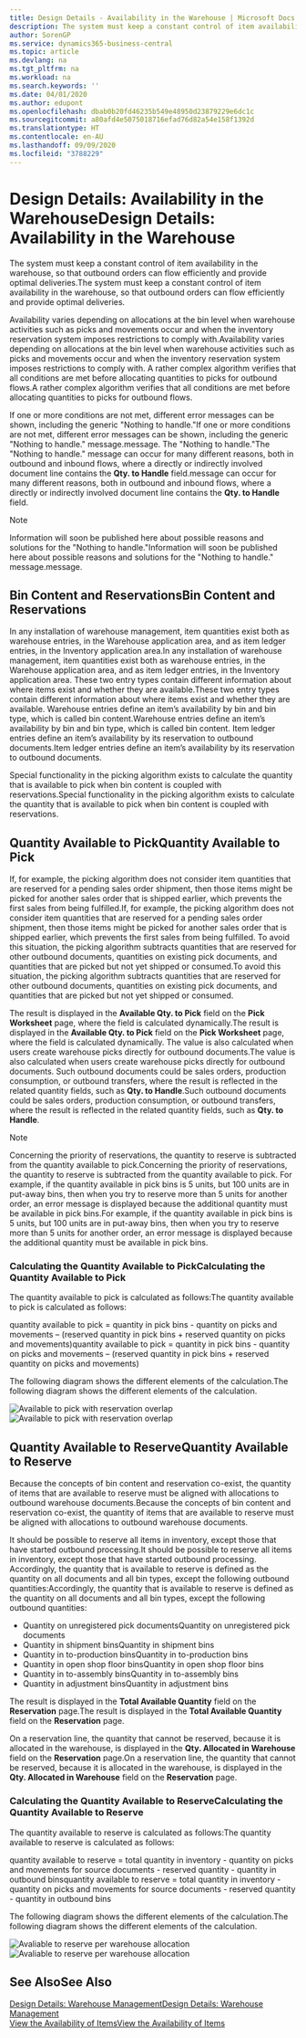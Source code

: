 ```yaml
---
title: Design Details - Availability in the Warehouse | Microsoft Docs
description: The system must keep a constant control of item availability in the warehouse, so that outbound orders can flow efficiently and provide optimal deliveries.
author: SorenGP
ms.service: dynamics365-business-central
ms.topic: article
ms.devlang: na
ms.tgt_pltfrm: na
ms.workload: na
ms.search.keywords: ''
ms.date: 04/01/2020
ms.author: edupont
ms.openlocfilehash: dbab0b20fd46235b549e48950d23879229e6dc1c
ms.sourcegitcommit: a80afd4e5075018716efad76d82a54e158f1392d
ms.translationtype: HT
ms.contentlocale: en-AU
ms.lasthandoff: 09/09/2020
ms.locfileid: "3788229"
---
```

# <a name="design-details-availability-in-the-warehouse"></a><span data-ttu-id="485a7-103">Design Details: Availability in the Warehouse</span><span class="sxs-lookup"><span data-stu-id="485a7-103">Design Details: Availability in the Warehouse</span></span>
<span data-ttu-id="485a7-104">The system must keep a constant control of item availability in the warehouse, so that outbound orders can flow efficiently and provide optimal deliveries.</span><span class="sxs-lookup"><span data-stu-id="485a7-104">The system must keep a constant control of item availability in the warehouse, so that outbound orders can flow efficiently and provide optimal deliveries.</span></span>  

<span data-ttu-id="485a7-105">Availability varies depending on allocations at the bin level when warehouse activities such as picks and movements occur and when the inventory reservation system imposes restrictions to comply with.</span><span class="sxs-lookup"><span data-stu-id="485a7-105">Availability varies depending on allocations at the bin level when warehouse activities such as picks and movements occur and when the inventory reservation system imposes restrictions to comply with.</span></span> <span data-ttu-id="485a7-106">A rather complex algorithm verifies that all conditions are met before allocating quantities to picks for outbound flows.</span><span class="sxs-lookup"><span data-stu-id="485a7-106">A rather complex algorithm verifies that all conditions are met before allocating quantities to picks for outbound flows.</span></span>

<span data-ttu-id="485a7-107">If one or more conditions are not met, different error messages can be shown, including the generic "Nothing to handle."</span><span class="sxs-lookup"><span data-stu-id="485a7-107">If one or more conditions are not met, different error messages can be shown, including the generic "Nothing to handle."</span></span> <span data-ttu-id="485a7-108">message.</span><span class="sxs-lookup"><span data-stu-id="485a7-108">message.</span></span> <span data-ttu-id="485a7-109">The "Nothing to handle."</span><span class="sxs-lookup"><span data-stu-id="485a7-109">The "Nothing to handle."</span></span> <span data-ttu-id="485a7-110">message can occur for many different reasons, both in outbound and inbound flows, where a directly or indirectly involved document line contains the **Qty. to Handle** field.</span><span class="sxs-lookup"><span data-stu-id="485a7-110">message can occur for many different reasons, both in outbound and inbound flows, where a directly or indirectly involved document line contains the **Qty. to Handle** field.</span></span>

> [!NOTE]
> <span data-ttu-id="485a7-111">Information will soon be published here about possible reasons and solutions for the "Nothing to handle."</span><span class="sxs-lookup"><span data-stu-id="485a7-111">Information will soon be published here about possible reasons and solutions for the "Nothing to handle."</span></span> <span data-ttu-id="485a7-112">message.</span><span class="sxs-lookup"><span data-stu-id="485a7-112">message.</span></span>

## <a name="bin-content-and-reservations"></a><span data-ttu-id="485a7-113">Bin Content and Reservations</span><span class="sxs-lookup"><span data-stu-id="485a7-113">Bin Content and Reservations</span></span>  
 <span data-ttu-id="485a7-114">In any installation of warehouse management, item quantities exist both as warehouse entries, in the Warehouse application area, and as item ledger entries, in the Inventory application area.</span><span class="sxs-lookup"><span data-stu-id="485a7-114">In any installation of warehouse management, item quantities exist both as warehouse entries, in the Warehouse application area, and as item ledger entries, in the Inventory application area.</span></span> <span data-ttu-id="485a7-115">These two entry types contain different information about where items exist and whether they are available.</span><span class="sxs-lookup"><span data-stu-id="485a7-115">These two entry types contain different information about where items exist and whether they are available.</span></span> <span data-ttu-id="485a7-116">Warehouse entries define an item’s availability by bin and bin type, which is called bin content.</span><span class="sxs-lookup"><span data-stu-id="485a7-116">Warehouse entries define an item’s availability by bin and bin type, which is called bin content.</span></span> <span data-ttu-id="485a7-117">Item ledger entries define an item’s availability by its reservation to outbound documents.</span><span class="sxs-lookup"><span data-stu-id="485a7-117">Item ledger entries define an item’s availability by its reservation to outbound documents.</span></span>  

 <span data-ttu-id="485a7-118">Special functionality in the picking algorithm exists to calculate the quantity that is available to pick when bin content is coupled with reservations.</span><span class="sxs-lookup"><span data-stu-id="485a7-118">Special functionality in the picking algorithm exists to calculate the quantity that is available to pick when bin content is coupled with reservations.</span></span>  

## <a name="quantity-available-to-pick"></a><span data-ttu-id="485a7-119">Quantity Available to Pick</span><span class="sxs-lookup"><span data-stu-id="485a7-119">Quantity Available to Pick</span></span>  
 <span data-ttu-id="485a7-120">If, for example, the picking algorithm does not consider item quantities that are reserved for a pending sales order shipment, then those items might be picked for another sales order that is shipped earlier, which prevents the first sales from being fulfilled.</span><span class="sxs-lookup"><span data-stu-id="485a7-120">If, for example, the picking algorithm does not consider item quantities that are reserved for a pending sales order shipment, then those items might be picked for another sales order that is shipped earlier, which prevents the first sales from being fulfilled.</span></span> <span data-ttu-id="485a7-121">To avoid this situation, the picking algorithm subtracts quantities that are reserved for other outbound documents, quantities on existing pick documents, and quantities that are picked but not yet shipped or consumed.</span><span class="sxs-lookup"><span data-stu-id="485a7-121">To avoid this situation, the picking algorithm subtracts quantities that are reserved for other outbound documents, quantities on existing pick documents, and quantities that are picked but not yet shipped or consumed.</span></span>  

 <span data-ttu-id="485a7-122">The result is displayed in the **Available Qty. to Pick** field on the **Pick Worksheet** page, where the field is calculated dynamically.</span><span class="sxs-lookup"><span data-stu-id="485a7-122">The result is displayed in the **Available Qty. to Pick** field on the **Pick Worksheet** page, where the field is calculated dynamically.</span></span> <span data-ttu-id="485a7-123">The value is also calculated when users create warehouse picks directly for outbound documents.</span><span class="sxs-lookup"><span data-stu-id="485a7-123">The value is also calculated when users create warehouse picks directly for outbound documents.</span></span> <span data-ttu-id="485a7-124">Such outbound documents could be sales orders, production consumption, or outbound transfers, where the result is reflected in the related quantity fields, such as **Qty. to Handle**.</span><span class="sxs-lookup"><span data-stu-id="485a7-124">Such outbound documents could be sales orders, production consumption, or outbound transfers, where the result is reflected in the related quantity fields, such as **Qty. to Handle**.</span></span>  

> [!NOTE]  
>  <span data-ttu-id="485a7-125">Concerning the priority of reservations, the quantity to reserve is subtracted from the quantity available to pick.</span><span class="sxs-lookup"><span data-stu-id="485a7-125">Concerning the priority of reservations, the quantity to reserve is subtracted from the quantity available to pick.</span></span> <span data-ttu-id="485a7-126">For example, if the quantity available in pick bins is 5 units, but 100 units are in put-away bins, then when you try to reserve more than 5 units for another order, an error message is displayed because the additional quantity must be available in pick bins.</span><span class="sxs-lookup"><span data-stu-id="485a7-126">For example, if the quantity available in pick bins is 5 units, but 100 units are in put-away bins, then when you try to reserve more than 5 units for another order, an error message is displayed because the additional quantity must be available in pick bins.</span></span>  

### <a name="calculating-the-quantity-available-to-pick"></a><span data-ttu-id="485a7-127">Calculating the Quantity Available to Pick</span><span class="sxs-lookup"><span data-stu-id="485a7-127">Calculating the Quantity Available to Pick</span></span>  
 <span data-ttu-id="485a7-128">The quantity available to pick is calculated as follows:</span><span class="sxs-lookup"><span data-stu-id="485a7-128">The quantity available to pick is calculated as follows:</span></span>  

 <span data-ttu-id="485a7-129">quantity available to pick = quantity in pick bins - quantity on picks and movements – (reserved quantity in pick bins + reserved quantity on picks and movements)</span><span class="sxs-lookup"><span data-stu-id="485a7-129">quantity available to pick = quantity in pick bins - quantity on picks and movements – (reserved quantity in pick bins + reserved quantity on picks and movements)</span></span>  

 <span data-ttu-id="485a7-130">The following diagram shows the different elements of the calculation.</span><span class="sxs-lookup"><span data-stu-id="485a7-130">The following diagram shows the different elements of the calculation.</span></span>  

 <span data-ttu-id="485a7-131">![Available to pick with reservation overlap](media/design_details_warehouse_management_availability_2.png "Available to pick with reservation overlap")</span><span class="sxs-lookup"><span data-stu-id="485a7-131">![Available to pick with reservation overlap](media/design_details_warehouse_management_availability_2.png "Available to pick with reservation overlap")</span></span>  

## <a name="quantity-available-to-reserve"></a><span data-ttu-id="485a7-132">Quantity Available to Reserve</span><span class="sxs-lookup"><span data-stu-id="485a7-132">Quantity Available to Reserve</span></span>  
 <span data-ttu-id="485a7-133">Because the concepts of bin content and reservation co-exist, the quantity of items that are available to reserve must be aligned with allocations to outbound warehouse documents.</span><span class="sxs-lookup"><span data-stu-id="485a7-133">Because the concepts of bin content and reservation co-exist, the quantity of items that are available to reserve must be aligned with allocations to outbound warehouse documents.</span></span>  

 <span data-ttu-id="485a7-134">It should be possible to reserve all items in inventory, except those that have started outbound processing.</span><span class="sxs-lookup"><span data-stu-id="485a7-134">It should be possible to reserve all items in inventory, except those that have started outbound processing.</span></span> <span data-ttu-id="485a7-135">Accordingly, the quantity that is available to reserve is defined as the quantity on all documents and all bin types, except the following outbound quantities:</span><span class="sxs-lookup"><span data-stu-id="485a7-135">Accordingly, the quantity that is available to reserve is defined as the quantity on all documents and all bin types, except the following outbound quantities:</span></span>  

-   <span data-ttu-id="485a7-136">Quantity on unregistered pick documents</span><span class="sxs-lookup"><span data-stu-id="485a7-136">Quantity on unregistered pick documents</span></span>  
-   <span data-ttu-id="485a7-137">Quantity in shipment bins</span><span class="sxs-lookup"><span data-stu-id="485a7-137">Quantity in shipment bins</span></span>  
-   <span data-ttu-id="485a7-138">Quantity in to-production bins</span><span class="sxs-lookup"><span data-stu-id="485a7-138">Quantity in to-production bins</span></span>  
-   <span data-ttu-id="485a7-139">Quantity in open shop floor bins</span><span class="sxs-lookup"><span data-stu-id="485a7-139">Quantity in open shop floor bins</span></span>  
-   <span data-ttu-id="485a7-140">Quantity in to-assembly bins</span><span class="sxs-lookup"><span data-stu-id="485a7-140">Quantity in to-assembly bins</span></span>  
-   <span data-ttu-id="485a7-141">Quantity in adjustment bins</span><span class="sxs-lookup"><span data-stu-id="485a7-141">Quantity in adjustment bins</span></span>  

 <span data-ttu-id="485a7-142">The result is displayed in the **Total Available Quantity** field on the **Reservation** page.</span><span class="sxs-lookup"><span data-stu-id="485a7-142">The result is displayed in the **Total Available Quantity** field on the **Reservation** page.</span></span>  

 <span data-ttu-id="485a7-143">On a reservation line, the quantity that cannot be reserved, because it is allocated in the warehouse, is displayed in the **Qty. Allocated in Warehouse** field on the **Reservation** page.</span><span class="sxs-lookup"><span data-stu-id="485a7-143">On a reservation line, the quantity that cannot be reserved, because it is allocated in the warehouse, is displayed in the **Qty. Allocated in Warehouse** field on the **Reservation** page.</span></span>  

### <a name="calculating-the-quantity-available-to-reserve"></a><span data-ttu-id="485a7-144">Calculating the Quantity Available to Reserve</span><span class="sxs-lookup"><span data-stu-id="485a7-144">Calculating the Quantity Available to Reserve</span></span>  
 <span data-ttu-id="485a7-145">The quantity available to reserve is calculated as follows:</span><span class="sxs-lookup"><span data-stu-id="485a7-145">The quantity available to reserve is calculated as follows:</span></span>  

 <span data-ttu-id="485a7-146">quantity available to reserve = total quantity in inventory - quantity on picks and movements for source documents - reserved quantity - quantity in outbound bins</span><span class="sxs-lookup"><span data-stu-id="485a7-146">quantity available to reserve = total quantity in inventory - quantity on picks and movements for source documents - reserved quantity - quantity in outbound bins</span></span>  

 <span data-ttu-id="485a7-147">The following diagram shows the different elements of the calculation.</span><span class="sxs-lookup"><span data-stu-id="485a7-147">The following diagram shows the different elements of the calculation.</span></span>  

 <span data-ttu-id="485a7-148">![Avaliable to reserve per warehouse allocation](media/design_details_warehouse_management_availability_3.png "Avaliable to reserve per warehouse allocation")</span><span class="sxs-lookup"><span data-stu-id="485a7-148">![Avaliable to reserve per warehouse allocation](media/design_details_warehouse_management_availability_3.png "Avaliable to reserve per warehouse allocation")</span></span>  

## <a name="see-also"></a><span data-ttu-id="485a7-149">See Also</span><span class="sxs-lookup"><span data-stu-id="485a7-149">See Also</span></span>  
 [<span data-ttu-id="485a7-150">Design Details: Warehouse Management</span><span class="sxs-lookup"><span data-stu-id="485a7-150">Design Details: Warehouse Management</span></span>](design-details-warehouse-management.md)  
 [<span data-ttu-id="485a7-151">View the Availability of Items</span><span class="sxs-lookup"><span data-stu-id="485a7-151">View the Availability of Items</span></span>](inventory-how-availability-overview.md)

